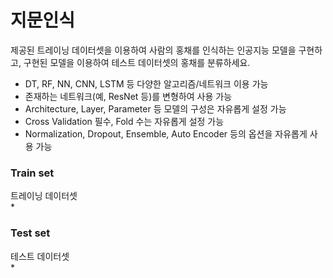 # 지문인식
제공된 트레이닝 데이터셋을 이용하여 사람의 홍채를 인식하는 인공지능 모델을 구현하고, 구현된 모델을 이용하여 테스트 데이터셋의 홍채를 분류하세요.   

- DT, RF, NN, CNN, LSTM 등 다양한 알고리즘/네트워크 이용 가능
- 존재하는 네트워크(예, ResNet 등)를 변형하여 사용 가능
- Architecture, Layer, Parameter 등 모델의 구성은 자유롭게 설정 가능
- Cross Validation 필수, Fold 수는 자유롭게 설정 가능
- Normalization, Dropout, Ensemble, Auto Encoder 등의 옵션을 자유롭게 사용 가능

### Train set
트레이닝 데이터셋   
* 

### Test set
테스트 데이터셋   
* 
